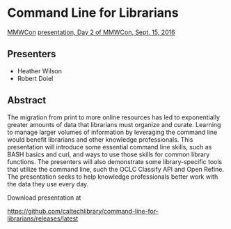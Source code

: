 # Command Line for Librarians

[MMWCon](https://mmwcon.org/) [presentation, Day 2 of MMWCon, Sept. 15, 2016](https://mmwcon.org/sessions/21)

## Presenters

+ Heather Wilson
+ Robert Doiel

## Abstract

The migration from print to more online resources has led to exponentially greater amounts of data that librarians must organize and curate. Learning to manage larger volumes of information by leveraging the command line would benefit librarians and other knowledge professionals. This presentation will introduce some essential command line skills, such as BASH basics and curl, and ways to use those skills for common library functions. The presenters will also demonstrate some library-specific tools that utilize the command line, such the OCLC Classify API and Open Refine. The presentation seeks to help knowledge professionals better work with the data they use every day. 


Download presentation at 

https://github.com/caltechlibrary/command-line-for-librarians/releases/latest

